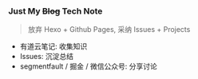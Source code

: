 ### Just My ~~Blog~~ Tech Note

> 放弃 Hexo + Github Pages, 采纳 Issues + Projects

- 有道云笔记: 收集知识
- Issues: 沉淀总结
- segmentfault / 掘金 / 微信公众号: 分享讨论
